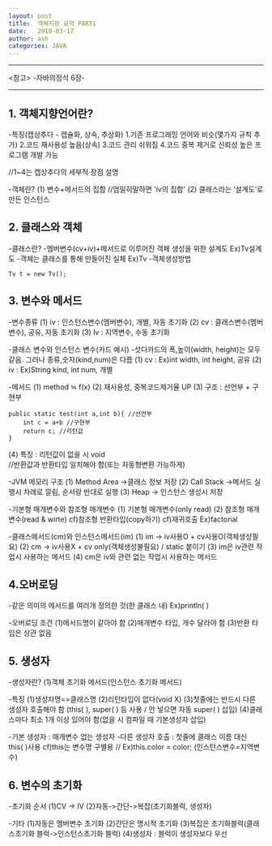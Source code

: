 ```yaml
---
layout: post
title:  객체지향 요약 PART1
date:   2019-03-17
author: ash
categories: JAVA
---
```


___
<참고>
-자바의정석 6장-
___

## 1. 객체지향언어란?
-특징(캡상추다 - 캡슐화, 상속, 추상화)
1.기존 프로그래밍 언어와 비슷(몇가지 규칙 추가)
2.코드 재사용성 높음(상속)
3.코드 관리 쉬워짐
4.코드 중복 제거로 신뢰성 높은 프로그램 개발 가능


//1~4는 캡상추다의 세부적 장점 설명
 
-객체란?
(1) 변수+메서드의 집합
//엄밀히말하면 'iv의 집합'
(2) 클래스라는 ‘설계도’로 만든 인스턴스
 
## 2. 클래스와 객체
-클래스란?
-멤버변수(cv+iv)+메서드로 이루어진 객체 생성을 위한 설계도 Ex)Tv설계도
-객체는 클래스를 통해 만들어진 실체 Ex)Tv
-객체생성방법
``` 
Tv t = new Tv(); 
```
 

## 3. 변수와 메서드
 
-변수종류
(1) iv : 인스턴스변수(멤버변수), 개별, 자동 초기화
(2) cv : 클래스변수(멤버변수), 공유, 자동 초기화
(3) lv : 지역변수, 수동 초기화

-클래스 변수와 인스턴스 변수(카드 예시)
-섯다카드의 폭,높이(width, height)는 모두 같음. 그러나 종류,숫자(kind,num)은 다름
(1) cv : Ex)int width, int height, 공유
(2) iv : Ex)String kind, int num, 개별
 
-메서드
(1) method ≒ f(x)
(2) 재사용성, 중복코드제거율 UP
(3) 구조 : 선언부 + 구현부

``` 
public static test(int a,int b){ //선언부
	int c = a+b //구현부
    return c; //리턴값
}

```



(4) 특징 : 리턴값이 없을 시 void    
//반환값과 반환타입 일치해야 함(또는 자동형변환 가능하게)
 
-JVM 메모리 구조
(1) Method Area ->클래스 정보 저장
(2) Call Stack ->메서드 실행시 차례로 깔림, 순서랑 반대로 실행
(3) Heap -> 인스턴스 생성시 저장
 
-기본형 매개변수와 참조형 매개변수
(1) 기본형 매개변수(only read)
(2) 참조형 매개변수(read & wirte)
cf)참조형 반환타입(copy하기)
cf)재귀호출 Ex)factorial
 
-클래스메서드(cm)와 인스턴스메서드(im)
(1) im -> iv사용O + cv사용O(객체생성필요)
(2) cm -> iv사용X + cv only(객체생성불필요) / static 붙이기
(3) im은 iv관련 작업시 사용하는 메서드
(4) cm은 iv와 관련 없는 작업시 사용하는 메서드
 
## 4.오버로딩
 
-같은 의미의 메서드를 여러개 정의한 것(한 클래스 내)
Ex)println( )
 
-오버로딩 조건
(1)메서드명이 같아야 함
(2)매개변수 타입, 개수 달라야 함
(3)반환 타입은 상관 없음
 

## 5. 생성자
 
-생성자란?
(1)객체 초기화 메서드(인스턴스 초기화 메서드)
 
-특징
(1)생성자명==클래스명
(2)리턴타입이 없다(void X)
(3)첫줄에는 반드시 다른 생성자 호출해야 함
(this( ), super( ) 등 사용 / 안 넣으면 자동 super( ) 삽입)
(4)클래스마다 최소 1개 이상 있어야 함(없을 시 컴파일 때 기본생성자 삽입)

-기본 생성자 : 매개변수 없는 생성자
-다른 생성자 호출 : 첫줄에 클래스 이름 대신 this( )사용
cf)this는 변수명 구별용  // Ex)this.color = color;
(인스턴스변수=지역변수)
 

## 6. 변수의 초기화
 
-초기화 순서
(1)CV -> IV
(2)자동->간단->복잡(초기화블럭, 생성자)
 
-기타
(1)자동은 멤버변수 초기화
(2)간단은 명시적 초기화
(3)복잡은 초기화블럭(클래스초기화 블럭->인스턴스초기화 블럭)
(4)생성자 : 블럭이 생성자보다 우선
